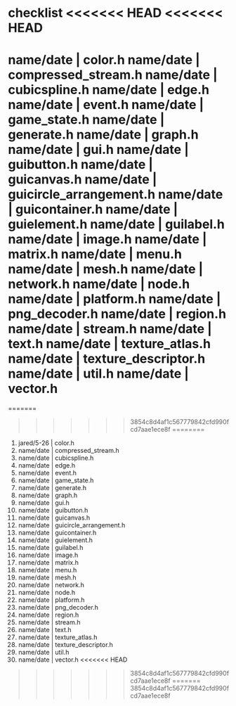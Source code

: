 checklist
<<<<<<< HEAD
<<<<<<< HEAD
==========

name/date | color.h
name/date | compressed_stream.h
name/date | cubicspline.h
name/date | edge.h
name/date | event.h
name/date | game_state.h
name/date | generate.h
name/date | graph.h
name/date | gui.h
name/date | guibutton.h
name/date | guicanvas.h
name/date | guicircle_arrangement.h
name/date | guicontainer.h
name/date | guielement.h
name/date | guilabel.h
name/date | image.h
name/date | matrix.h
name/date | menu.h
name/date | mesh.h
name/date | network.h
name/date | node.h
name/date | platform.h
name/date | png_decoder.h
name/date | region.h
name/date | stream.h
name/date | text.h
name/date | texture_atlas.h
name/date | texture_descriptor.h
name/date | util.h
name/date | vector.h
=======
=======
>>>>>>> 3854c8d4af1c567779842cfd990fcd7aae1ece8f
========

1.  jared/5-26   |  color.h
1.  name/date   |  compressed_stream.h
1.  name/date   |  cubicspline.h
1.  name/date   |  edge.h
1.  name/date   |  event.h
1.  name/date   |  game_state.h
1.  name/date   |  generate.h
1.  name/date   |  graph.h
1.  name/date   |  gui.h
1.  name/date   |  guibutton.h
1.  name/date   |  guicanvas.h
1.  name/date   |  guicircle_arrangement.h
1.  name/date   |  guicontainer.h
1.  name/date   |  guielement.h
1.  name/date   |  guilabel.h
1.  name/date   |  image.h
1.  name/date   |  matrix.h
1.  name/date   |  menu.h
1.  name/date   |  mesh.h
1.  name/date   |  network.h
1.  name/date   |  node.h
1.  name/date   |  platform.h
1.  name/date   |  png_decoder.h
1.  name/date   |  region.h
1.  name/date   |  stream.h
1.  name/date   |  text.h
1.  name/date   |  texture_atlas.h
1.  name/date   |  texture_descriptor.h
1.  name/date   |  util.h
1.  name/date   |  vector.h
<<<<<<< HEAD
>>>>>>> 3854c8d4af1c567779842cfd990fcd7aae1ece8f
=======
>>>>>>> 3854c8d4af1c567779842cfd990fcd7aae1ece8f
